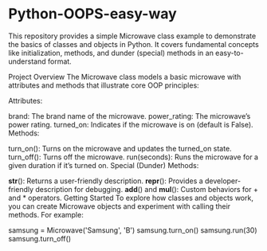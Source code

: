 # Python-OOPS-easy-way
This repository provides a simple Microwave class example to demonstrate the basics of classes and objects in Python. It covers fundamental concepts like initialization, methods, and dunder (special) methods in an easy-to-understand format.

Project Overview
The Microwave class models a basic microwave with attributes and methods that illustrate core OOP principles:

Attributes:

brand: The brand name of the microwave.
power_rating: The microwave’s power rating.
turned_on: Indicates if the microwave is on (default is False).
Methods:

turn_on(): Turns on the microwave and updates the turned_on state.
turn_off(): Turns off the microwave.
run(seconds): Runs the microwave for a given duration if it’s turned on.
Special (Dunder) Methods:

__str__(): Returns a user-friendly description.
__repr__(): Provides a developer-friendly description for debugging.
__add__() and __mul__(): Custom behaviors for + and * operators.
Getting Started
To explore how classes and objects work, you can create Microwave objects and experiment with calling their methods. For example:

samsung = Microwave('Samsung', 'B')
samsung.turn_on()
samsung.run(30)
samsung.turn_off()

